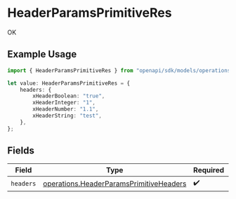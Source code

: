 # HeaderParamsPrimitiveRes

OK

## Example Usage

```typescript
import { HeaderParamsPrimitiveRes } from "openapi/sdk/models/operations";

let value: HeaderParamsPrimitiveRes = {
    headers: {
        xHeaderBoolean: "true",
        xHeaderInteger: "1",
        xHeaderNumber: "1.1",
        xHeaderString: "test",
    },
};
```

## Fields

| Field                                                                                                     | Type                                                                                                      | Required                                                                                                  | Description                                                                                               |
| --------------------------------------------------------------------------------------------------------- | --------------------------------------------------------------------------------------------------------- | --------------------------------------------------------------------------------------------------------- | --------------------------------------------------------------------------------------------------------- |
| `headers`                                                                                                 | [operations.HeaderParamsPrimitiveHeaders](../../../sdk/models/operations/headerparamsprimitiveheaders.md) | :heavy_check_mark:                                                                                        | N/A                                                                                                       |